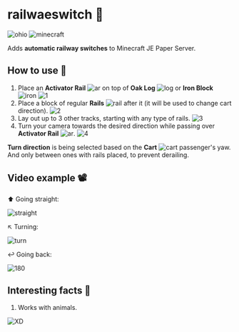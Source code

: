 # railwaeswitch 🛒

![ohio](https://img.shields.io/badge/only_in-OHIO-black)
![minecraft](https://img.shields.io/badge/Minecraft_version-1.17-green)

Adds **automatic railway switches** to Minecraft JE Paper Server.

## How to use 🤔

1. Place an **Activator Rail** ![ar](https://minecraft.wiki/images/BlockSprite_activator-rail.png?2b983) on top of **Oak Log** ![log](https://minecraft.wiki/images/BlockSprite_oak-log.png?f9c90) or **Iron Block** ![iron](https://minecraft.wiki/images/BlockSprite_block-of-iron.png?9b11a)
![1](https://github.com/bigchunguspng/railway-switch-paper/assets/70759405/dab8f887-8882-4b6a-be51-b45d2957dfbf)
2. Place a block of regular **Rails** ![rail](https://minecraft.wiki/images/BlockSprite_rail.png?d98fc) after it (it will be used to change cart direction).
![2](https://github.com/bigchunguspng/railway-switch-paper/assets/70759405/7dc3fede-caa3-4fdd-ae40-a9f515ab475f)
3. Lay out up to 3 other tracks, starting with any type of rails.
![3](https://github.com/bigchunguspng/railway-switch-paper/assets/70759405/d25f87f2-1a39-4281-99c8-ead979545cb3)
4. Turn your camera towards the desired direction while passing over **Activator Rail** ![ar](https://minecraft.wiki/images/BlockSprite_activator-rail.png?2b983).
![4](https://github.com/bigchunguspng/railway-switch-paper/assets/70759405/b2771df2-bbae-4d4a-8055-09ea4dad39a9)

**Turn direction** is being selected based on the **Cart** ![cart](https://minecraft.wiki/images/ItemSprite_minecart.png?abcb4) passenger's yaw. And only between ones with rails placed, to prevent derailing.

## Video example 📽️

⬆️ Going straight:

![straight](https://github.com/bigchunguspng/railway-switch-paper/assets/70759405/afc83f37-f62f-4f14-9701-e87648d118a9)

↖️ Turning:

![turn](https://github.com/bigchunguspng/railway-switch-paper/assets/70759405/cffe35cc-4cba-4a8d-8430-8653a0dfec23)

↩️ Going back:

![180](https://github.com/bigchunguspng/railway-switch-paper/assets/70759405/af51d714-8df6-4c35-a2ca-85027b493f09)

## Interesting facts 📖

1. Works with animals.

![XD](https://github.com/bigchunguspng/railway-switch-paper/assets/70759405/b9ce349d-0ea2-4aed-b69b-ea7e65cc4625)

